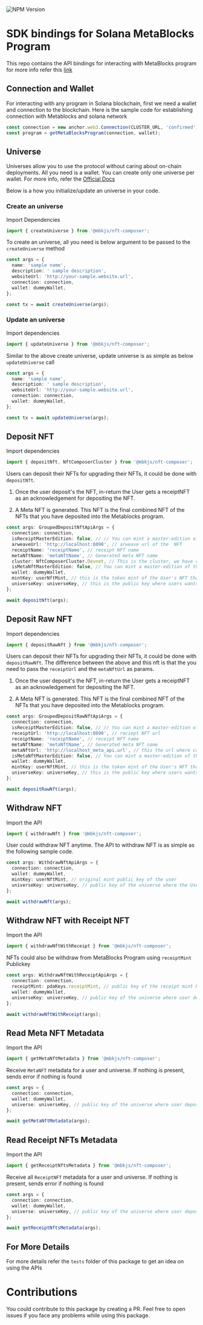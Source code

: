 ![NPM Version](https://img.shields.io/npm/v/@mbkjs/nft-composer)

# SDK bindings for Solana MetaBlocks Program

This repo contains the API bindings for interacting with MetaBlocks program for more info refer this [link](https://metablocks.world/guides/protocol/thinking-in-meta-blocks)

## Connection and Wallet

For interacting with any program in Solana blockchain, first we need a wallet and connection to the blockchain.
Here is the sample code for establishing connection with Metablocks and solana network

```typescript
const connection = new anchor.web3.Connection(CLUSTER_URL, 'confirmed');
const program = getMetaBlocksProgram(connection, wallet);
```

## Universe

Universes allow you to use the protocol without caring about on-chain deployments. All you need is a wallet. You can create only one universe per wallet. For more info, refer the [Official Docs](https://metablocks.world/guides/protocol/creating-a-universe)

Below is a how you initialize/update an universe in your code.

### Create an universe

Import Dependencies

```typescript
import { createUniverse } from '@mbkjs/nft-composer';
```

To create an universe, all you need is below argument to be passed to the `createUniverse` method

```typescript
const args = {
  name: 'sample name',
  description: ' sample description',
  websiteUrl: 'http://your-sample.website.url',
  connection: connection,
  wallet: dummyWallet,
};

const tx = await createUniverse(args);
```

### Update an universe

Import dependencies

```typescript
import { updateUniverse } from '@mbkjs/nft-composer';
```

Similar to the above create universe, update universe is as simple as below `updateUniverse` call

```typescript
const args = {
  name: 'sample name',
  description: ' sample description',
  websiteUrl: 'http://your-sample.website.url',
  connection: connection,
  wallet: dummyWallet,
};

const tx = await updateUniverse(args);
```

## Deposit NFT

Import dependencies

```typescript
import { depositNft, NftComposerCluster } from '@mbkjs/nft-composer';
```

Users can deposit their NFTs for upgrading their NFTs, it could be done with `depositNft`.

1. Once the user deposit's the NFT, in-return the User gets a receiptNFT as an acknowledgement for depositing the NFT.

2. A Meta NFT is generated. This NFT is the final combined NFT of the NFTs that you have deposited into the Metablocks program.

```typescript
const args: GroupedDepositNftApiArgs = {
  connection: connection,
  isReceiptMasterEdition: false, // // You can mint a master-edition of the Receipt NFT, you can keep this a default
  arweaveUrl: 'http://localhost:8090', // arweave url of the  NFT
  receiptName: 'receiptName', // receipt NFT name
  metaNftName: 'metaNftName', // Generated meta NFT name
  cluster: NftComposerCluster.Devnet, // This is the cluster, we have chosen devnet as the cluster
  isMetaNftMasterEdition: false, // You can mint a master-edition of the Meta NFT, you can keep this a default
  wallet: dummyWallet,
  mintKey: userNftMint, // this is the token mint of the User's NFT that needs to be deposited
  universeKey: universeKey, // this is the public key where users wants to deposit the nft
};

await depositNft(args);
```

## Deposit Raw NFT

Import dependencies

```typescript
import { depositRawNft } from '@mbkjs/nft-composer';
```

Users can deposit their NFTs for upgrading their NFTs, it could be done with `depositRawNft`. The difference between the above and this nft is that the you need to pass the `receiptUrl` and the `metaNftUrl` as params. 

1. Once the user deposit's the NFT, in-return the User gets a receiptNFT as an acknowledgement for depositing the NFT.

2. A Meta NFT is generated. This NFT is the final combined NFT of the NFTs that you have deposited into the Metablocks program.

```typescript
const args: GroupedDepositRawNftApiArgs = {
  connection: connection,
  isReceiptMasterEdition: false, // // You can mint a master-edition of the Receipt NFT, you can keep this a default
  receiptUrl: 'http://localhost:8090', // reciept NFT url
  receiptName: 'receiptName', // receipt NFT name
  metaNftName: 'metaNftName', // Generated meta NFT name
  metaNftUrl: 'http://localhost_meta_api.url', // this the url where combining of the deposited NFTs happen (Your rendering service URL)
  isMetaNftMasterEdition: false, // You can mint a master-edition of the Meta NFT, you can keep this a default
  wallet: dummyWallet,
  mintKey: userNftMint, // this is the token mint of the User's NFT that needs to be deposited
  universeKey: universeKey, // this is the public key where users wants to deposit the nft
};

await depositRawNft(args);
```

## Withdraw NFT

Import the API

```typescript
import { withdrawNft } from '@mbkjs/nft-composer';
```

User could withdraw NFT anytime. The API to withdraw NFT is as simple as the following sample code.

```typescript
const args: WithdrawNftApiArgs = {
  connection: connection,
  wallet: dummyWallet,
  mintKey: userNftMint, // original mint public key of the user
  universeKey: universeKey, // public key of the universe where the User deposited the NFT
};

await withdrawNft(args);
```

## Withdraw NFT with Receipt NFT

Import the API

```typescript
import { withdrawNftWithReceipt } from '@mbkjs/nft-composer';
```

NFTs could also be withdraw from MetaBlocks Program using `receiptMint` Publickey

```typescript
const args: WithdrawNftWithReceiptApiArgs = {
  connection: connection,
  receiptMint: pdaKeys.receiptMint, // public key of the receipt mint NFT
  wallet: dummyWallet,
  universeKey: universeKey, // public key of the universe where user deposited NFT
};

await withdrawNftWithReceipt(args);
```


## Read Meta NFT Metadata

Import the API

```typescript
import { getMetaNftMetadata } from '@mbkjs/nft-composer';
```

Receive `MetaNFT` metadata for a user and universe. If nothing is present, sends error if nothing is found

```typescript
const args = {
  connection: connection,
  wallet: dummyWallet,
  universe: universeKey, // public key of the universe where user deposited NFT
};

await getMetaNftMetadata(args);
```

## Read Receipt NFTs Metadata

Import the API

```typescript
import { getReceiptNftsMetadata } from '@mbkjs/nft-composer';
```

Receive all `ReceiptNFT`  metadata  for a user and universe. If nothing is present, sends error if nothing is found

```typescript
const args = {
  connection: connection,
  wallet: dummyWallet,
  universe: universeKey, // public key of the universe where user deposited NFT
};

await getReceiptNftsMetadata(args);
```


## For More Details

For more details refer the `tests` folder of this package to get an idea on using the APIs

# Contributions

You could contribute to this package by creating a PR. Feel free to open issues if you face any problems while using this package.
